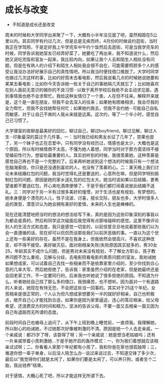 # 成长与改变
- 不知道是成长还是改变

周末的时候和大学同学出来聚了一下，大概有小半年没见面了吧，虽然相距在5公里以内。其实同学有约过几次，但是总是无疾而终，4月份的时候说约逛街，当时我正在学驾照，于是定好我上午学完车中午约个饭然后去逛街，可是当我学完车的时候，同学告诉我她室友已经弄好菜了，她要吃了再出来，我不知道说什么，然后她又说吃完饭和室友一起来，我比较内向，如果让我个人去和陌生人相处没有问题，但是在有熟人的介绍下和陌生人相处我会很不自在，可能需要照顾多个人的感受让我没办法好好展示自己的真性情吧。所以我当时便找借口推脱了。大学时同学也做过几次这样的事，比如约好周末去看电影，然后我说看几点的时候她说她要和某某去看电影；比如你今天告诉她一些关于自己的事她隔几天就忘了；比如她喜欢在别人面前无意识的揭你的不良习惯···以致于离开学校后我绝不会主动求见面，遇到事情我也绝不会求帮忙。我给这种友情归了一个类，人在但不往来。解释开来就是，这个是一直在朋友，但我不会去深入的往来；如果她有困难相求，我会尽我的全力帮忙，但我不会找她帮任何忙；如果她约我去，但我不会约她···可能自己自私而敏感，对于让自己不爽的人我从来就是远离。这次约，等了一个半小时，感觉自己已习惯了。

大学寝室的夜聊是最美好的回忆，聊过自己，聊过boyfriend，聊过见解，聊过人生···印象最深的莫过于几件事，一：当时我已经和男友长征了几年了，禁果也尝了，另一个妹子也正在恋爱中，只有同学没有经历过，情感也是太少，大概也是这个原因，所以有时候情商不太高，不懂为她人着想，同学当时对于那方面坚持不接受婚前性行为，想留给最重要的人。其实初听到的时候，我很羡慕她，这种羡慕是感觉自己再也不是一个完整的了。后来再听她说到这个想法的时候我只有一个想法在脑海萦绕，你只是还没遇到喜欢的人，也没有了羡慕的心。二：某天晚上我们讨论未来结婚红包的问题，我当时觉得礼还是要送的，心意所在嘛，但是同学特别抵制红包的问题，原因是她的家乡送礼包的红包太大。她当时说如果以后结婚，更希望谁都不要送红包，开心来吃酒席便够了，于是乎我们都打闹着说彼此结婚不送礼。三：同学对于另一半有过很多美好的憧憬，对于生活也是有规划、有梦想的。她本身便是个漂亮的人儿，性子活波、讨喜，擅长交际，朋友也多，大学时很多人追的类型，潜意识认为她会拥有美好的爱情，未来的人生也是棒棒的。

现在还能清楚地把当时的想法的想法给写下来，真的是因为这些印象深刻的事我以为都会是真的，然后和同学这次碰面后我觉得有点那啥碰碎的感觉。这里不像评论别人的生活方式和态度，我只是感觉一切变的，以前信誓旦旦地说着那些我们以为会一直遵循的话，现在却可以侃侃而谈那些我们以前厌恶做的事。一直以为这个世上还有一些美好的存在，虽然不是在我身上，但我依然会很高兴，不喜欢这种改变，却不得不接受。美好破灭后，面对刚相亲失败(失败原因其实挺多的，男30女25，年龄其实不成什么问题，但是男对未来没有规划，不了解女方职业，孩子教养问题不怎么重视，见解与分歧，去电影院看电影的素质问题)的室友，我劝诫她如果想成家，可以试着自己去找一些相亲而不是依靠家里介绍的，至少你找到合心意的几率大写，然后她拒绝了，告诉我：家里虽然介绍的在老家，但是她最终还是会回老家工作，不一定要同行的，后来我也听她说了很多拒绝的原因。不知道为什么，听者她给自己找了那么多的借口，我很痛苦，也不想听。因为面对一个有退路的人来说，她现在有恃无恐，不会把这些当一回事的。其实对于25这个年纪，女孩相亲是很正常的，个人认为但凡想成家想要另一半的就好好相亲，自己也积极点，敞开自己心才能找到合适，如果你是因为家里逼迫，违心的答应相亲，给父母希望，还浪费双方的时间和精力，坚决的告诉父母，不要一面又去相亲一面又因为自己有退路而无所谓的态度。

前段时间自己也被母上追问了，从下午上班到晚上睡觉前，一直烦我。我理解她，所以耐心的劝诫她，不过她那次好像被刺激的不清。原因是她一个人去走亲戚，一个亲戚说：都25岁了呀，该耍得了呀；另一个亲戚说：她是想当老姑娘吗；还有一片亲戚带着小孩刺激她...于是乎她开启的轰炸模式：一，你为我们着想就应该相亲试试呀；二，你看看人家那个年纪都有小孩了，我和你爸在家也很孤独呀；三，难道你想一辈子单身，以后没人陪怎么办···说过来说过去，不知道交锋了多少次，最后以“我觉得你们就是太闲了，如果你们要是太闲了，可以养只狗，或者生个二胎，我出钱养”结束。

对于感情，大概心死了吧，所以才能这样无所谓下去。









